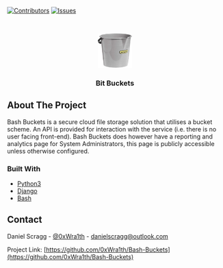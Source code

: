 <!--
*** Thanks for checking out the Best-README-Template. If you have a suggestion
*** that would make this better, please fork the repo and create a pull request
*** or simply open an issue with the tag "enhancement".
*** Thanks again! Now go create something AMAZING! :D
***
***
***
*** To avoid retyping too much info. Do a search and replace for the following:
*** github_username, repo_name, twitter_handle, email, project_title, project_description
-->



<!-- PROJECT SHIELDS -->
<!--
*** I'm using markdown "reference style" links for readability.
*** Reference links are enclosed in brackets [ ] instead of parentheses ( ).
*** See the bottom of this document for the declaration of the reference variables
*** for contributors-url, forks-url, etc. This is an optional, concise syntax you may use.
*** https://www.markdownguide.org/basic-syntax/#reference-style-links
-->
[![Contributors][contributors-shield]][contributors-url]
[![Issues][issues-shield]][issues-url]

<!-- PROJECT LOGO -->
<br />
<p align="center">
  <a href="https://github.com/github_username/repo_name">
    <img src="images/bucket_logo.png" alt="Logo" width="80" height="80">
  </a>
  <h3 align="center">Bit Buckets</h3>
</p>




<!-- ABOUT THE PROJECT -->
## About The Project

Bash Buckets is a secure cloud file storage solution that utilises a bucket scheme.
An API is provided for interaction with the service (i.e. there is no user facing front-end).
Bash Buckets does however have a reporting and analytics page for System Administrators, this page is publicly accessible unless otherwise configured.

### Built With

* [Python3](https://www.python.org/about/)
* [Django](https://www.djangoproject.com/)
* [Bash](https://www.gnu.org/software/bash/)

<!-- CONTACT -->
## Contact

Daniel Scragg - [@0xWra1th](https://twitter.com/0xWra1th) - danielscragg@outlook.com

Project Link: [https://github.com/0xWra1th/Bash-Buckets](https://github.com/0xWra1th/Bash-Buckets)


<!-- MARKDOWN LINKS & IMAGES -->
<!-- https://www.markdownguide.org/basic-syntax/#reference-style-links -->
[contributors-shield]: https://img.shields.io/github/contributors/0xWra1th/Bash-Buckets?style=for-the-badge
[contributors-url]: https://github.com/0xWra1th/Bash-Buckets/graphs/contributors
[issues-shield]: https://img.shields.io/github/issues/0xWra1th/Bash-Buckets?style=for-the-badge
[issues-url]: https://github.com/0xWra1th/Bash-Buckets/issues
